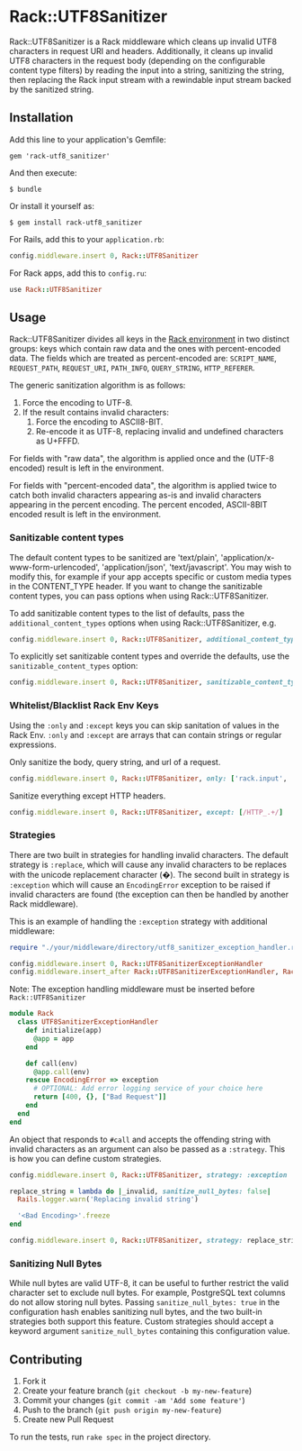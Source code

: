 # Rack::UTF8Sanitizer

Rack::UTF8Sanitizer is a Rack middleware which cleans up invalid UTF8 characters in request URI and headers. Additionally,
it cleans up invalid UTF8 characters in the request body (depending on the configurable content type filters) by reading
the input into a string, sanitizing the string, then replacing the Rack input stream with a rewindable input stream backed
by the sanitized string.

## Installation

Add this line to your application's Gemfile:

    gem 'rack-utf8_sanitizer'

And then execute:

    $ bundle

Or install it yourself as:

    $ gem install rack-utf8_sanitizer

For Rails, add this to your `application.rb`:

``` ruby
config.middleware.insert 0, Rack::UTF8Sanitizer
```

For Rack apps, add this to `config.ru`:

``` ruby
use Rack::UTF8Sanitizer
```

## Usage

Rack::UTF8Sanitizer divides all keys in the [Rack environment](http://rack.rubyforge.org/doc/SPEC.html) in two distinct groups: keys which contain raw data and the ones with percent-encoded data. The fields which are treated as percent-encoded are: `SCRIPT_NAME`, `REQUEST_PATH`, `REQUEST_URI`, `PATH_INFO`, `QUERY_STRING`, `HTTP_REFERER`.

The generic sanitization algorithm is as follows:

  1. Force the encoding to UTF-8.
  2. If the result contains invalid characters:
      1. Force the encoding to ASCII8-BIT.
      2. Re-encode it as UTF-8, replacing invalid and undefined characters as U+FFFD.

For fields with "raw data", the algorithm is applied once and the (UTF-8 encoded) result is left in the environment.

For fields with "percent-encoded data", the algorithm is applied twice to catch both invalid characters appearing as-is and invalid characters appearing in the percent encoding. The percent encoded, ASCII-8BIT encoded result is left in the environment.

### Sanitizable content types

The default content types to be sanitized are 'text/plain', 'application/x-www-form-urlencoded', 'application/json', 'text/javascript'. You may wish to modify this, for example if your app accepts specific or custom media types in the CONTENT_TYPE header. If you want to change the sanitizable content types, you can pass options when using Rack::UTF8Sanitizer.

To add sanitizable content types to the list of defaults, pass the `additional_content_types` options when using Rack::UTF8Sanitizer, e.g.

``` ruby
config.middleware.insert 0, Rack::UTF8Sanitizer, additional_content_types: ['application/vnd.api+json']
```

To explicitly set sanitizable content types and override the defaults, use the `sanitizable_content_types` option:

``` ruby
config.middleware.insert 0, Rack::UTF8Sanitizer, sanitizable_content_types: ['application/vnd.api+json']
```

### Whitelist/Blacklist Rack Env Keys

Using the `:only` and `:except` keys you can skip sanitation of values in the Rack Env. `:only` and `:except` are arrays that can contain strings or regular expressions.

Only sanitize the body, query string, and url of a request.

```ruby
config.middleware.insert 0, Rack::UTF8Sanitizer, only: ['rack.input', 'PATH_INFO', 'QUERY_STRING']
```

Sanitize everything except HTTP headers.

```ruby
config.middleware.insert 0, Rack::UTF8Sanitizer, except: [/HTTP_.+/]
```

### Strategies

There are two built in strategies for handling invalid characters. The default strategy is `:replace`, which will cause any invalid characters to be replaces with the unicode replacement character (�). The second built in strategy is `:exception` which will cause an `EncodingError` exception to be raised if invalid characters are found (the exception can then be handled by another Rack middleware).

This is an example of handling the `:exception` strategy with additional middleware:

```ruby
require "./your/middleware/directory/utf8_sanitizer_exception_handler.rb"

config.middleware.insert 0, Rack::UTF8SanitizerExceptionHandler
config.middleware.insert_after Rack::UTF8SanitizerExceptionHandler, Rack::UTF8Sanitizer, strategy: :exception
```

Note: The exception handling middleware must be inserted before `Rack::UTF8Sanitizer`

```ruby
module Rack
  class UTF8SanitizerExceptionHandler
    def initialize(app)
      @app = app
    end

    def call(env)
      @app.call(env)
    rescue EncodingError => exception
      # OPTIONAL: Add error logging service of your choice here
      return [400, {}, ["Bad Request"]]
    end
  end
end
```

An object that responds to `#call` and accepts the offending string with invalid characters as an argument can also be passed as a `:strategy`. This is how you can define custom strategies.

```ruby
config.middleware.insert 0, Rack::UTF8Sanitizer, strategy: :exception
```

```ruby
replace_string = lambda do |_invalid, sanitize_null_bytes: false|
  Rails.logger.warn('Replacing invalid string')

  '<Bad Encoding>'.freeze
end

config.middleware.insert 0, Rack::UTF8Sanitizer, strategy: replace_string
```

### Sanitizing Null Bytes

While null bytes are valid UTF-8, it can be useful to further restrict the valid character set to exclude null bytes. For example, PostgreSQL text columns do not allow storing null bytes. Passing `sanitize_null_bytes: true` in the configuration hash enables sanitizing null bytes, and the two built-in strategies both support this feature. Custom strategies should accept a keyword argument `sanitize_null_bytes` containing this configuration value.

## Contributing

1. Fork it
2. Create your feature branch (`git checkout -b my-new-feature`)
3. Commit your changes (`git commit -am 'Add some feature'`)
4. Push to the branch (`git push origin my-new-feature`)
5. Create new Pull Request

To run the tests, run `rake spec` in the project directory.
